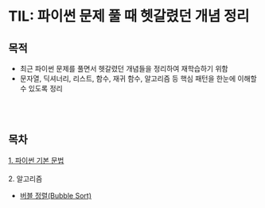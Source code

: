 # TIL: 파이썬 문제 풀 때 헷갈렸던 개념 정리

## 목적 
- 최근 파이썬 문제를 풀면서 헷갈렸던 개념들을 정리하여 재학습하기 위함
- 문자열, 딕셔너리, 리스트, 함수, 재귀 함수, 알고리즘 등 핵심 패턴을 한눈에 이해할 수 있도록 정리

<br></br>
## 목차
[1. 파이썬 기본 문법](./BasicSyntax.md)    
<br>
2. 알고리즘    
  - [버블 정렬(Bubble Sort)](./Bubble_sort.md)
